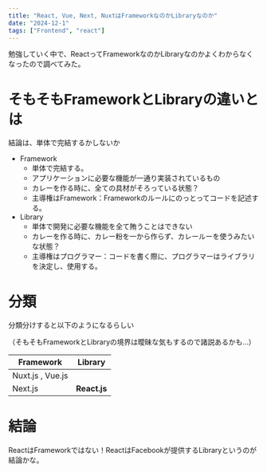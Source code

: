 ```yaml
---
title: "React, Vue, Next, NuxtはFrameworkなのかLibraryなのか"
date: "2024-12-1"
tags: ["Frontend", "react"]
---
```


勉強していく中で、ReactってFrameworkなのかLibraryなのかよくわからなくなったので調べてみた。

# そもそもFrameworkとLibraryの違いとは

結論は、単体で完結するかしないか

- Framework
    - 単体で完結する。
    - アプリケーションに必要な機能が一通り実装されているもの
    - カレーを作る時に、全ての具材がそろっている状態？
    - 主導権はFramework：Frameworkのルールにのっとってコードを記述する。
- Library
    - 単体で開発に必要な機能を全て賄うことはできない
    - カレーを作る時に、カレー粉を一から作らず、カレールーを使うみたいな状態？
    - 主導権はプログラマー：コードを書く際に、プログラマーはライブラリを決定し、使用する。
    

# 分類

分類分けすると以下のようになるらしい

（そもそもFrameworkとLibraryの境界は曖昧な気もするので諸説あるかも…）

| Framework | Library |
| --- | --- |
| Nuxt.js , Vue.js |  |
| Next.js | **React.js** |

# 結論

ReactはFrameworkではない！ReactはFacebookが提供するLibraryというのが結論かな。